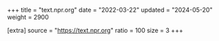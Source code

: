 +++
title = "text.npr.org"
date = "2022-03-22"
updated = "2024-05-20"
weight = 2900

[extra]
source = "https://text.npr.org"
ratio = 100
size = 3
+++
